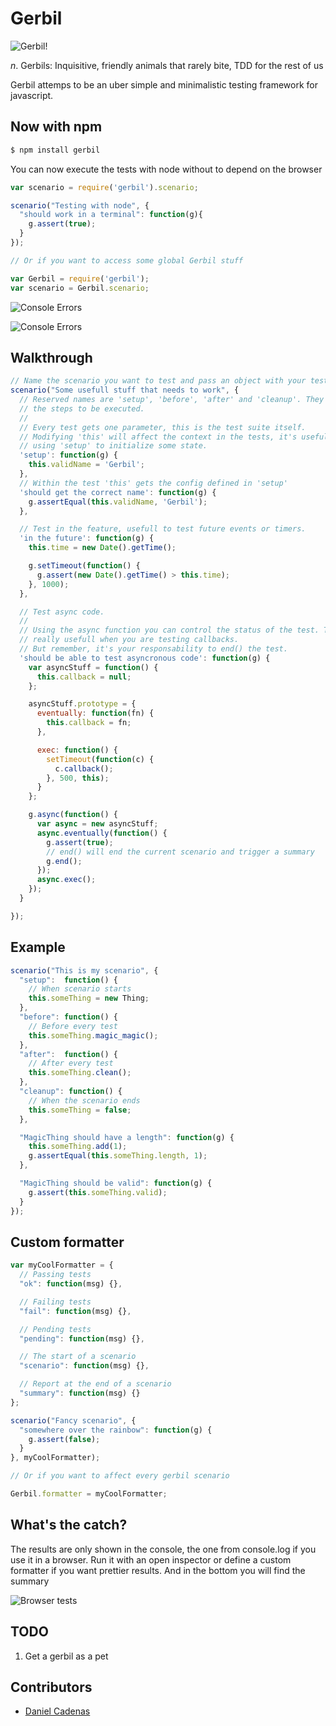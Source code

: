# Gerbil

![Gerbil!](http://www.petsworld.co.uk/images/gerbil.jpg)

_n_. Gerbils: Inquisitive, friendly animals that rarely bite, TDD for the rest of us

Gerbil attemps to be an uber simple and minimalistic testing framework for javascript.

## Now with npm

```bash
$ npm install gerbil
```

You can now execute the tests with node without to depend on the browser

```javascript
var scenario = require('gerbil').scenario;

scenario("Testing with node", {
  "should work in a terminal": function(g){
    g.assert(true);
  }
});

// Or if you want to access some global Gerbil stuff

var Gerbil = require('gerbil');
var scenario = Gerbil.scenario;
```

![Console Errors](http://elcuervo.co/images/posts/gerbil-tdd-for-the-rest-of-us/console-output.png?1)

![Console Errors](http://elcuervo.co/images/posts/gerbil-tdd-for-the-rest-of-us/error-output.png?2)

## Walkthrough

```javascript
// Name the scenario you want to test and pass an object with your tests.
scenario("Some usefull stuff that needs to work", {
  // Reserved names are 'setup', 'before', 'after' and 'cleanup'. They define
  // the steps to be executed.
  //
  // Every test gets one parameter, this is the test suite itself.
  // Modifying 'this' will affect the context in the tests, it's useful when
  // using 'setup' to initialize some state.
  'setup': function(g) {
    this.validName = 'Gerbil';
  },
  // Within the test 'this' gets the config defined in 'setup'
  'should get the correct name': function(g) {
    g.assertEqual(this.validName, 'Gerbil');
  },

  // Test in the feature, usefull to test future events or timers.
  'in the future': function(g) {
    this.time = new Date().getTime();

    g.setTimeout(function() {
      g.assert(new Date().getTime() > this.time);
    }, 1000);
  },

  // Test async code.
  //
  // Using the async function you can control the status of the test. This is
  // really usefull when you are testing callbacks.
  // But remember, it's your responsability to end() the test.
  'should be able to test asyncronous code': function(g) {
    var asyncStuff = function() {
      this.callback = null;
    };

    asyncStuff.prototype = {
      eventually: function(fn) {
        this.callback = fn;
      },

      exec: function() {
        setTimeout(function(c) {
          c.callback();
        }, 500, this);
      }
    };

    g.async(function() {
      var async = new asyncStuff;
      async.eventually(function() {
        g.assert(true);
        // end() will end the current scenario and trigger a summary
        g.end();
      });
      async.exec();
    });
  }

});
```

## Example

```javascript
scenario("This is my scenario", {
  "setup":  function() {
    // When scenario starts
    this.someThing = new Thing;
  },
  "before": function() {
    // Before every test
    this.someThing.magic_magic();
  },
  "after":  function() {
    // After every test
    this.someThing.clean();
  },
  "cleanup": function() {
    // When the scenario ends
    this.someThing = false;
  },

  "MagicThing should have a length": function(g) {
    this.someThing.add(1);
    g.assertEqual(this.someThing.length, 1);
  },

  "MagicThing should be valid": function(g) {
    g.assert(this.someThing.valid);
  }
});
```

## Custom formatter

```javascript
var myCoolFormatter = {
  // Passing tests
  "ok": function(msg) {},

  // Failing tests
  "fail": function(msg) {},

  // Pending tests
  "pending": function(msg) {},

  // The start of a scenario
  "scenario": function(msg) {},

  // Report at the end of a scenario
  "summary": function(msg) {}
};

scenario("Fancy scenario", {
  "somewhere over the rainbow": function(g) {
    g.assert(false);
  }
}, myCoolFormatter);

// Or if you want to affect every gerbil scenario

Gerbil.formatter = myCoolFormatter;
```

## What's the catch?

The results are only shown in the console, the one from console.log if you use
it in a browser.
Run it with an open inspector or define a custom formatter if you want prettier
results.
And in the bottom you will find the summary

![Browser tests](http://elcuervo.co/images/posts/gerbil-tdd-for-the-rest-of-us/browser-output.png?1)

## TODO
  1. Get a gerbil as a pet

## Contributors
  * [Daniel Cadenas](https://github.com/dcadenas)
